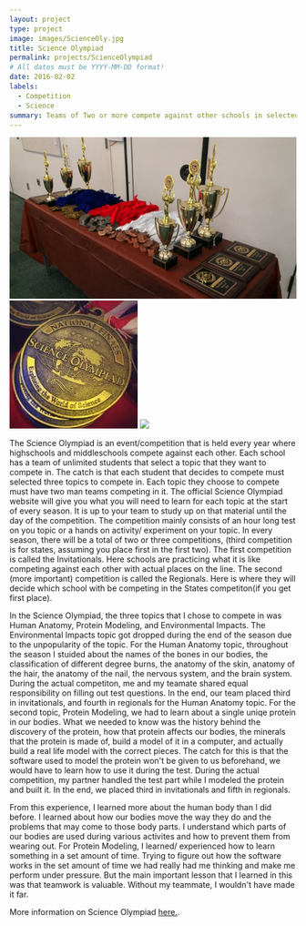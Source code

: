 ```yaml
---
layout: project
type: project
image: images/ScienceOly.jpg
title: Science Olympiad
permalink: projects/ScienceOlympiad
# All dates must be YYYY-MM-DD format!
date: 2016-02-02
labels:
  - Competition
  - Science
summary: Teams of Two or more compete against other schools in selected topics.
---
```


<div class="ui medium rounded images">
  <img class="ui image" src="../images/Trophy.jpg">
  <img class="ui image" src="../images/Medal.jpeg">
  <img class="ui image" src="../imges/Bridge.jpeg">

</div>


The Science Olympiad is an event/competition that is held every year where highschools and middleschools compete against each other. Each school has a team of unlimited students that select a topic that they want to compete in. The catch is that each student that decides to compete must selected three topics to compete in. Each topic they choose to compete must have two man teams competing in it. The official Science Olympiad website will give you what you will need to learn for each topic at the start of every season. It is up to your team to study up on that material until the day of the competition. The competition mainly consists of an hour long test on you topic or a hands on activity/ experiment on your topic. In every season, there will be a total of two or three competitions, (third competition is for states, assuming you place first in the first two). The first competition is called the Invitationals. Here schools are practicing what it is like competing against each other with actual places on the line. The second (more important) competition is called the Regionals. Here is where they will decide which school with be competing in the States competiton(if you get first place). 

In the Science Olympiad, the three topics that I chose to compete in was Human Anatomy, Protein Modeling, and Environmental Impacts. The Environmental Impacts topic got dropped during the end of the season due to the unpopularity of the topic. For the Human Anatomy topic, throughout the season I stuided about the names of the bones in our bodies, the classification of different degree burns, the anatomy of the skin, anatomy of the hair, the anatomy of the nail, the nervous system, and the brain system. During the actual competiton, me and my teamate shared equal responsibility on filling out test questions. In the end, our team placed third in invitationals, and fourth in regionals for the Human Anatomy topic. For the second topic, Protein Modeling, we had to learn about a single uniqe protein in our bodies. What we needed to know was the history behind the discovery of the protein, how that protein affects our bodies, the minerals that the protein is made of, build a model of it in a computer, and actually build a real life model with the correct pieces. The catch for this is that the software used to model the protein won't be given to us beforehand, we would have to learn how to use it during the test. During the actual competition, my partner handled the test part while I modeled the protein and built it. In the end, we placed third in invitationals and fifth in regionals. 

From this experience, I learned more about the human body than I did before. I learned about how our bodies move the way they do and the problems that may come to those body parts. I understand which parts of our bodies are used during various activites and how to prevent them from wearing out. For Protein Modeling, I learned/ experienced how to learn something in a set amount of time. Trying to figure out how the software works in the set amount of time we had really had me thinking and make me perform under pressure. But the main important lesson that I learned in this was that teamwork is valuable. Without my teammate, I wouldn't have made it far. 

More information on Science Olympiad [here.](https://www.hsso.org/).
